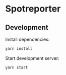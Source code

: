 # Spotreporter

## Development

Install dependencies:

```sh
yarn install
```

Start development server:

```sh
yarn start
```
